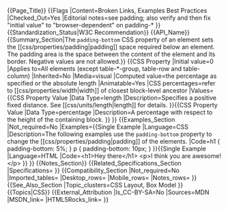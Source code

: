 {{Page_Title}}
{{Flags
|Content=Broken Links, Examples Best Practices
|Checked_Out=Yes
|Editorial notes=see padding; also verify and then fix "initial value" to "browser-dependent" on padding-*
}}
{{Standardization_Status|W3C Recommendation}}
{{API_Name}}
{{Summary_Section|The <code>padding-bottom</code> CSS property of an element sets the [[css/properties/padding|padding]] space required below an element. The padding area is the space between the content of the element and its border. Negative values are not allowed.}}
{{CSS Property
|Initial value=0
|Applies to=All elements (except table-*-group, table-row and table-column)
|Inherited=No
|Media=visual
|Computed value=the percentage as specified or the absolute length
|Animatable=Yes
|CSS percentages=refer to [[css/properties/width|width]] of closest block-level ancestor
|Values={{CSS Property Value
|Data Type=length
|Description=Specifies a positive fixed distance. See [[css/units/length|length]] for details.
}}{{CSS Property Value
|Data Type=percentage
|Description=A percentage with respect to the height of the containing block.
}}
}}
{{Examples_Section
|Not_required=No
|Examples={{Single Example
|Language=CSS
|Description=The following examples use the <code>padding-bottom</code> property to change the [[css/properties/padding|padding]] of the elements.
|Code=h1 { padding-bottom: 5%; }
p { padding-bottom: 10px; }
}}{{Single Example
|Language=HTML
|Code=&lt;h1&gt;Hey there&lt;/h1&gt;
&lt;p&gt;I think you are awesome!&lt;/p&gt;
}}
}}
{{Notes_Section}}
{{Related_Specifications_Section
|Specifications=
}}
{{Compatibility_Section
|Not_required=No
|Imported_tables=
|Desktop_rows=
|Mobile_rows=
|Notes_rows=
}}
{{See_Also_Section
|Topic_clusters=CSS Layout, Box Model
}}
{{Topics|CSS}}
{{External_Attribution
|Is_CC-BY-SA=No
|Sources=MDN
|MSDN_link=
|HTML5Rocks_link=
}}